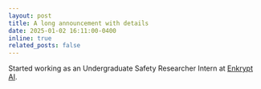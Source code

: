 ```yaml
---
layout: post
title: A long announcement with details
date: 2025-01-02 16:11:00-0400
inline: true
related_posts: false
---
```


Started working as an Undergraduate Safety Researcher Intern at [Enkrypt AI](https://enkryptai.com).
